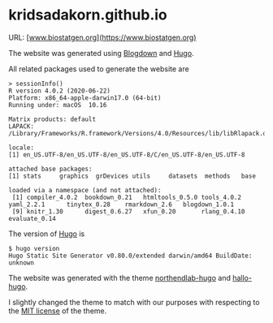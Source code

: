 # kridsadakorn.github.io

URL: [www.biostatgen.org](https://www.biostatgen.org)

The website was generated using [Blogdown](https://github.com/rstudio/blogdown) and [Hugo](https://gohugo.io/).

All related packages used to generate the website are

```
> sessionInfo()
R version 4.0.2 (2020-06-22)
Platform: x86_64-apple-darwin17.0 (64-bit)
Running under: macOS  10.16

Matrix products: default
LAPACK: /Library/Frameworks/R.framework/Versions/4.0/Resources/lib/libRlapack.dylib

locale:
[1] en_US.UTF-8/en_US.UTF-8/en_US.UTF-8/C/en_US.UTF-8/en_US.UTF-8

attached base packages:
[1] stats     graphics  grDevices utils     datasets  methods   base     

loaded via a namespace (and not attached):
 [1] compiler_4.0.2  bookdown_0.21   htmltools_0.5.0 tools_4.0.2     yaml_2.2.1      tinytex_0.28    rmarkdown_2.6   blogdown_1.0.1 
 [9] knitr_1.30      digest_0.6.27   xfun_0.20       rlang_0.4.10    evaluate_0.14
```

The version of [Hugo](https://gohugo.io/) is

```
$ hugo version
Hugo Static Site Generator v0.80.0/extended darwin/amd64 BuildDate: unknown
```

The website was generated with the theme [northendlab-hugo](https://github.com/gethugothemes/northendlab-hugo) and [hallo-hugo](https://github.com/EmielH/hallo-hugo).

I slightly changed the theme to match with our purposes with respecting to the [MIT license](https://choosealicense.com/licenses/mit/) of the theme.
